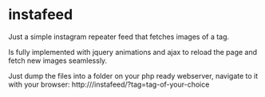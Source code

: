 instafeed
=========

Just a simple instagram repeater feed that fetches images of a tag.

Is fully implemented with jquery animations and ajax to reload the page and fetch new images seamlessly.

Just dump the files into a folder on your php ready webserver, navigate to it with your browser:
http://<url>/instafeed/?tag=tag-of-your-choice
